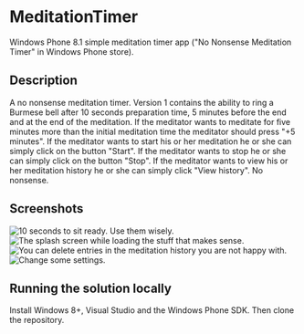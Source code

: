 MeditationTimer
===============
Windows Phone 8.1 simple meditation timer app ("No Nonsense Meditation Timer" in Windows Phone store).

## Description
A no nonsense meditation timer. Version 1 contains the ability to ring a Burmese bell after 10 seconds preparation time, 5 minutes before the end and at the end of the meditation. If the meditator wants to meditate for five minutes more than the initial meditation time the meditator should press "+5 minutes". If the meditator wants to start his or her meditation he or she can simply click on the button "Start". If the meditator wants to stop he or she can simply click on the button "Stop". If the meditator wants to view his or her meditation history he or she can simply click "View history". No nonsense.

## Screenshots
![10 seconds to sit ready. Use them wisely.](https://github.com/erooijak/meditationtimer/blob/master/screenshots/timer.png)
![The splash screen while loading the stuff that makes sense.](https://github.com/erooijak/meditationtimer/blob/master/screenshots/splash.png)
![You can delete entries in the meditation history you are not happy with.](https://github.com/erooijak/meditationtimer/blob/master/screenshots/history.png)
![Change some settings.](https://github.com/erooijak/meditationtimer/blob/master/screenshots/settings.png)

## Running the solution locally
Install Windows 8+, Visual Studio and the Windows Phone SDK. Then clone the repository.
